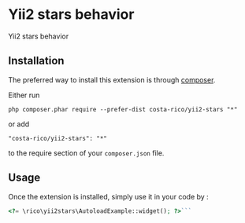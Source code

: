 Yii2 stars behavior
===================
Yii2 stars behavior

Installation
------------

The preferred way to install this extension is through [composer](http://getcomposer.org/download/).

Either run

```
php composer.phar require --prefer-dist costa-rico/yii2-stars "*"
```

or add

```
"costa-rico/yii2-stars": "*"
```

to the require section of your `composer.json` file.


Usage
-----

Once the extension is installed, simply use it in your code by  :

```php
<?= \rico\yii2stars\AutoloadExample::widget(); ?>```
